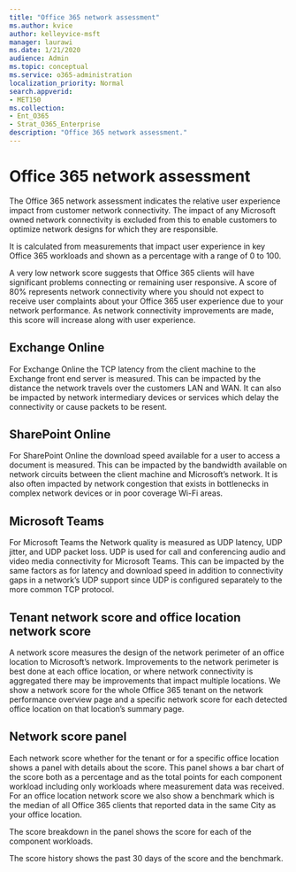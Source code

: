 ```yaml
---
title: "Office 365 network assessment"
ms.author: kvice
author: kelleyvice-msft
manager: laurawi
ms.date: 1/21/2020
audience: Admin
ms.topic: conceptual
ms.service: o365-administration
localization_priority: Normal
search.appverid:
- MET150
ms.collection:
- Ent_O365
- Strat_O365_Enterprise
description: "Office 365 network assessment."
---
```


# Office 365 network assessment

The Office 365 network assessment indicates the relative user experience impact from customer network connectivity. The impact of any Microsoft owned network connectivity is excluded from this to enable customers to optimize network designs for which they are responsible.

It is calculated from measurements that impact user experience in key Office 365 workloads and shown as a percentage with a range of 0 to 100.

A very low network score suggests that Office 365 clients will have significant problems connecting or remaining user responsive. A score of 80% represents network connectivity where you should not expect to receive user complaints about your Office 365 user experience due to your network performance. As network connectivity improvements are made, this score will increase along with user experience.

## Exchange Online

For Exchange Online the TCP latency from the client machine to the Exchange front end server is measured. This can be impacted by the distance the network travels over the customers LAN and WAN. It can also be impacted by network intermediary devices or services which delay the connectivity or cause packets to be resent.

## SharePoint Online

For SharePoint Online the download speed available for a user to access a document is measured. This can be impacted by the bandwidth available on network circuits between the client machine and Microsoft’s network. It is also often impacted by network congestion that exists in bottlenecks in complex network devices or in poor coverage Wi-Fi areas.

## Microsoft Teams

For Microsoft Teams the Network quality is measured as UDP latency, UDP jitter, and UDP packet loss. UDP is used for call and conferencing audio and video media connectivity for Microsoft Teams. This can be impacted by the same factors as for latency and download speed in addition to connectivity gaps in a network’s UDP support since UDP is configured separately to the more common TCP protocol.

## Tenant network score and office location network score

A network score measures the design of the network perimeter of an office location to Microsoft’s network. Improvements to the network perimeter is best done at each office location, or where network connectivity is aggregated there may be improvements that impact multiple locations.
We show a network score for the whole Office 365 tenant on the network performance overview page and a specific network score for each detected office location on that location’s summary page.

## Network score panel

Each network score whether for the tenant or for a specific office location shows a panel with details about the score. This panel shows a bar chart of the score both as a percentage and as the total points for each component workload including only workloads where measurement data was received. For an office location network score we also show a benchmark which is the median of all Office 365 clients that reported data in the same City as your office location.

The score breakdown in the panel shows the score for each of the component workloads.

The score history shows the past 30 days of the score and the benchmark.
